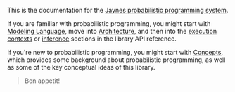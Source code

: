 This is the documentation for the [Jaynes probabilistic programming system](https://github.com/femtomc/Jaynes.jl).

If you are familiar with probabilistic programming, you might start with [Modeling Language](modeling_lang.md), move into [Architecture](architecture.md), and then into the [execution contexts](contexts.md) or [inference](inference/index.md) sections in the library API reference.

If you're new to probabilistic programming, you might start with [Concepts](concepts.md), which provides some background about probabilistic programming, as well as some of the key conceptual ideas of this library.

> Bon appetit!

